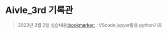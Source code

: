 # Aivle_3rd 기록관
>2023년 2월 2일 실습내용[:bookmarker:](https://github.com/ROADwon/Aivle_3rd/blob/main/practice_23_02_02.ipynb)
: VScode jupyer활용 python기초
